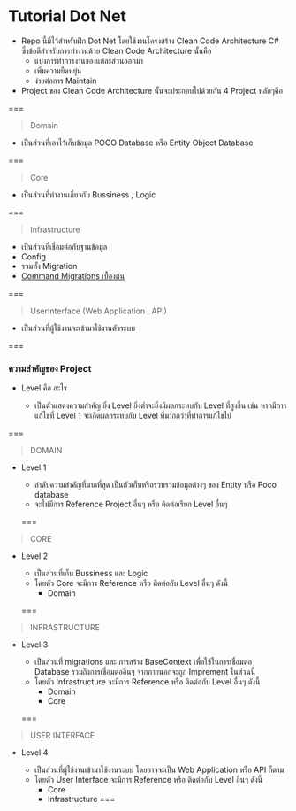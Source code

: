 # Tutorial Dot Net
  * Repo  นี้มีไว้สำหรับฝึก Dot  Net  โดยใช้งานโครงสร้าง Clean Code Architecture C# ซึ่งข้อดีสำหรับการทำงานด้วย  Clean Code  Architecture นั้นคือ
    * แบ่งการทำการงานของแต่ละส่วนออกมา
    * เพิ่มความยืดหยุ่น
    * ง่ายต่อการ  Maintain
  * Project ของ Clean Code Architecture นั้นจะประกอบไปด้วยกัน  4 Project หลักๆคือ

  === 

> Domain

  * เป็นส่วนที่เอาไว้เก็บข้อมูล POCO Database หรือ Entity Object Database

  ===

> Core

  * เป็นส่วนที่ทำงานเกี่ยวกับ  Bussiness  , Logic 

  ===
  
> Infrastructure

  *  เป็นส่วนที่เชื่อมต่อกับฐานข้อมูล
  * Config 
  * รวมทั้ง Migration
  * [Command Migrations เบื้องต้น](https://github.com/Suphanat-th/TutorialDotNet/blob/B/Migration.md "[Command Migrations เบื้องต้น]")

  ===
  
> UserInterface (Web  Application , API)

  * เป็นส่วนที่ผู้ใช้งานจะเข้ามาใช้งานตัวระบบ

  ===
  
### ความสำคัญของ Project
  * Level คือ อะไร

    * เป็นตัวแสดงความสำคัญ ยิ่ง  Level ยิ่งต่ำจะยิ่งมีผลกระทบกับ  Level ที่สูงขึ้น เช่น หากมีการแก้ไขที่ Level 1  จะเกิดผลกระทบกับ Level ที่มากกว่าที่ทำการแก้ไขไป

  ===
  
> DOMAIN

* Level 1

    * ลำดับความสำคัญที่มากที่สุด เป็นตัวเก็บหรือรวบรวมข้อมูลต่างๆ ของ Entity หรือ Poco database
    * จะไม่มีการ Reference Project อื่นๆ หรือ ติดต่อเรียก Level  อื่นๆ

  ===
  
> CORE

* Level 2

    * เป็นส่วนที่เก็บ Bussiness และ Logic
    * โดยตัว Core  จะมีการ Reference หรือ ติดต่อกับ  Level  อื่นๆ ดังนี้
      * Domain

  ===
  
> INFRASTRUCTURE

* Level 3

    * เป็นส่วนที่ migrations  และ  การสร้าง BaseContext เพื่อใช้ในการเชื่อมต่อ Database  รวมถึงการเชื่อมต่ออื่นๆ จากภายนอกจะถูก  Imprement ในส่วนนี้
    * โดยตัว Infrastructure  จะมีการ Reference หรือ ติดต่อกับ  Level  อื่นๆ ดังนี้
      * Domain
      * Core

  ===
  
> USER INTERFACE

* Level 4

    * เป็นส่วนที่ผู้ใช้งานเข้ามาใช้งานระบบ โดยอาจจะเป็น Web Application หรือ  API ก็ตาม
    * โดยตัว User Interface  จะมีการ Reference หรือ ติดต่อกับ  Level  อื่นๆ ดังนี้
      * Core
      * Infrastructure
  ===
  